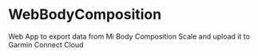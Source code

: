 # WebBodyComposition
Web App to export data from Mi Body Composition Scale and upload it to Garmin Connect Cloud
